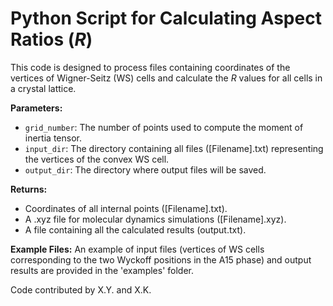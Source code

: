 # Python Script for Calculating Aspect Ratios (*R*)

This code is designed to process files containing coordinates of the vertices of Wigner-Seitz (WS) cells and calculate the *R* values for all cells in a crystal lattice.

**Parameters:**
- `grid_number`: The number of points used to compute the moment of inertia tensor.
- `input_dir`: The directory containing all files ([Filename].txt) representing the vertices of the convex WS cell.
- `output_dir`: The directory where output files will be saved.

**Returns:**
- Coordinates of all internal points ([Filename].txt).
- A .xyz file for molecular dynamics simulations ([Filename].xyz).
- A file containing all the calculated results (output.txt).

**Example Files:**
An example of input files (vertices of WS cells corresponding to the two Wyckoff positions in the A15 phase) and output results are provided in the 'examples' folder.

Code contributed by X.Y. and X.K.
